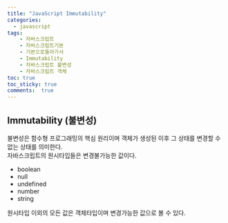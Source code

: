 ```yaml
---
title: "JavaScript Immutability"
categories: 
  - javascript
tags: 
    - 자바스크립트
    - 자바스크립트기본
    - 기본으로돌아가서
    - Immutability
    - 자바스크립트 불변성
    - 자바스크립트 객체
toc: true
toc_sticky: true
comments:  true
---
```


## Immutability (불변성)
불변성은 함수형 프로그래밍의 핵심 원리이며 객체가 생성된 이후 그 상태를 변경할 수 없는 상태를 의미한다.  
자바스크립트의 원시타입들은 변경불가능한 값이다.
- boolean
- null
- undefined
- number
- string

원시타입 이외의 모든 값은 객체타입이며 변경가능한 값으로 볼 수 있다.
